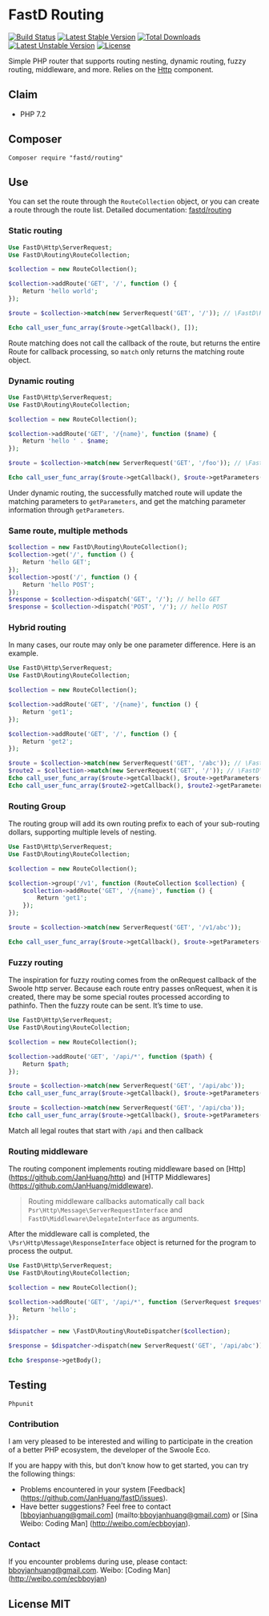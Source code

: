 # FastD Routing

[![Build Status](https://travis-ci.org/fastdlabs/routing.svg?branch=master)](https://travis-ci.org/fastdlabs/routing)
[![Latest Stable Version](https://poser.pugx.org/fastd/routing/v/stable)](https://packagist.org/packages/fastd/routing)
[![Total Downloads](https://poser.pugx.org/fastd/routing/downloads)](https://packagist.org/packages/fastd/routing)
[![Latest Unstable Version](https://poser.pugx.org/fastd/routing/v/unstable)](https://packagist.org/packages/fastd/routing)
[![License](https://poser.pugx.org/fastd/routing/license)](https://packagist.org/packages/fastd/routing)

Simple PHP router that supports routing nesting, dynamic routing, fuzzy routing, middleware, and more. Relies on the [Http](https://github.com/JanHuang/http) component.

## Claim

* PHP 7.2

## Composer

```
Composer require "fastd/routing"
```

## Use

You can set the route through the `RouteCollection` object, or you can create a route through the route list. Detailed documentation: [fastd/routing](docs/zh_CN/readme.md)

### Static routing

```php
Use FastD\Http\ServerRequest;
Use FastD\Routing\RouteCollection;

$collection = new RouteCollection();

$collection->addRoute('GET', '/', function () {
    Return 'hello world';
});

$route = $collection->match(new ServerRequest('GET', '/')); // \FastD\Routing\Route

Echo call_user_func_array($route->getCallback(), []);
```

Route matching does not call the callback of the route, but returns the entire Route for callback processing, so `match` only returns the matching route object.

### Dynamic routing

```php
Use FastD\Http\ServerRequest;
Use FastD\Routing\RouteCollection;

$collection = new RouteCollection();

$collection->addRoute('GET', '/{name}', function ($name) {
    Return 'hello ' . $name;
});

$route = $collection->match(new ServerRequest('GET', '/foo')); // \FastD\Routing\Route

Echo call_user_func_array($route->getCallback(), $route->getParameters());
```

Under dynamic routing, the successfully matched route will update the matching parameters to `getParameters`, and get the matching parameter information through `getParameters`.

### Same route, multiple methods

```php
$collection = new FastD\Routing\RouteCollection();
$collection->get('/', function () {
    Return 'hello GET';
});
$collection->post('/', function () {
    Return 'hello POST';
});
$response = $collection->dispatch('GET', '/'); // hello GET
$response = $collection->dispatch('POST', '/'); // hello POST
```

### Hybrid routing

In many cases, our route may only be one parameter difference. Here is an example.

```php
Use FastD\Http\ServerRequest;
Use FastD\Routing\RouteCollection;

$collection = new RouteCollection();

$collection->addRoute('GET', '/{name}', function () {
    Return 'get1';
});

$collection->addRoute('GET', '/', function () {
    Return 'get2';
});

$route = $collection->match(new ServerRequest('GET', '/abc')); // \FastD\Routing\Route
$route2 = $collection->match(new ServerRequest('GET', '/')); // \FastD\Routing\Route
Echo call_user_func_array($route->getCallback(), $route->getParameters());
Echo call_user_func_array($route2->getCallback(), $route2->getParameters());
```

### Routing Group

The routing group will add its own routing prefix to each of your sub-routing dollars, supporting multiple levels of nesting.

```php
Use FastD\Http\ServerRequest;
Use FastD\Routing\RouteCollection;

$collection = new RouteCollection();

$collection->group('/v1', function (RouteCollection $collection) {
    $collection->addRoute('GET', '/{name}', function () {
        Return 'get1';
    });
});

$route = $collection->match(new ServerRequest('GET', '/v1/abc'));

Echo call_user_func_array($route->getCallback(), $route->getParameters());
```

### Fuzzy routing

The inspiration for fuzzy routing comes from the onRequest callback of the Swoole http server. Because each route entry passes onRequest, when it is created, there may be some special routes processed according to pathinfo. Then the fuzzy route can be sent. It’s time to use.

```php
Use FastD\Http\ServerRequest;
Use FastD\Routing\RouteCollection;

$collection = new RouteCollection();

$collection->addRoute('GET', '/api/*', function ($path) {
    Return $path;
});

$route = $collection->match(new ServerRequest('GET', '/api/abc'));
Echo call_user_func_array($route->getCallback(), $route->getParameters()); // /abc

$route = $collection->match(new ServerRequest('GET', '/api/cba'));
Echo call_user_func_array($route->getCallback(), $route->getParameters()); // /cba
```

Match all legal routes that start with `/api` and then callback

### Routing middleware

The routing component implements routing middleware based on [Http] (https://github.com/JanHuang/http) and [HTTP Middlewares] (https://github.com/JanHuang/middleware).

> Routing middleware callbacks automatically call back `Psr\Http\Message\ServerRequestInterface` and `FastD\Middleware\DelegateInterface` as arguments.

After the middleware call is completed, the `\Psr\Http\Message\ResponseInterface` object is returned for the program to process the output.

```php
Use FastD\Http\ServerRequest;
Use FastD\Routing\RouteCollection;

$collection = new RouteCollection();

$collection->addRoute('GET', '/api/*', function (ServerRequest $request) {
    Return 'hello';
});

$dispatcher = new \FastD\Routing\RouteDispatcher($collection);

$response = $dispatcher->dispatch(new ServerRequest('GET', '/api/abc'));

Echo $response->getBody();
```

## Testing

```
Phpunit
```

### Contribution

I am very pleased to be interested and willing to participate in the creation of a better PHP ecosystem, the developer of the Swoole Eco.

If you are happy with this, but don't know how to get started, you can try the following things:

* Problems encountered in your system [Feedback] (https://github.com/JanHuang/fastD/issues).
* Have better suggestions? Feel free to contact [bboyjanhuang@gmail.com] (mailto:bboyjanhuang@gmail.com) or [Sina Weibo: Coding Man] (http://weibo.com/ecbboyjan).

### Contact

If you encounter problems during use, please contact: [bboyjanhuang@gmail.com](mailto:bboyjanhuang@gmail.com). Weibo: [Coding Man] (http://weibo.com/ecbboyjan)

## License MIT
